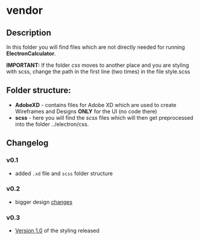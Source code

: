 # vendor
## Description
In this folder you will find files which are not directly needed for running **ElectronCalculator**.

**IMPORTANT:** If the folder *css* moves to another place and you are styling with scss, change the path in the first line (two times) in the file style.scss
## Folder structure:
  - **AdobeXD** - contains files for Adobe XD which are used to create Wireframes and Designs **ONLY** for the UI (no code there)
  - **scss** - here you will find the *scss* files which will then get preprocessed into the folder ../electron/css.

## Changelog
### v0.1
  - added `.xd` file and `scss` folder structure

### v0.2
  - bigger design [changes](/electron/README.md#v03)

### v0.3
  - [Version 1.0](scss/README.md#v10) of the styling released
